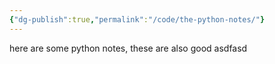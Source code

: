 ```yaml
---
{"dg-publish":true,"permalink":"/code/the-python-notes/"}
---
```




here are some python notes, these are also good
asdfasd